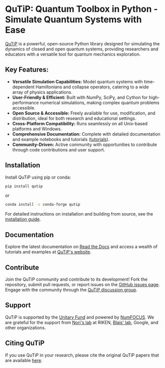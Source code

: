 # QuTiP: Quantum Toolbox in Python - Simulate Quantum Systems with Ease

[QuTiP](https://github.com/qutip/qutip) is a powerful, open-source Python library designed for simulating the dynamics of closed and open quantum systems, providing researchers and educators with a versatile tool for quantum mechanics exploration.

## Key Features:

*   **Versatile Simulation Capabilities:** Model quantum systems with time-dependent Hamiltonians and collapse operators, catering to a wide array of physics applications.
*   **User-Friendly & Efficient:** Built with NumPy, SciPy, and Cython for high-performance numerical simulations, making complex quantum problems accessible.
*   **Open Source & Accessible:** Freely available for use, modification, and distribution, ideal for both research and educational settings.
*   **Cross-Platform Compatibility:** Runs seamlessly on all Unix-based platforms and Windows.
*   **Comprehensive Documentation:** Complete with detailed documentation and example notebooks and tutorials ([tutorials](https://qutip.org/tutorials.html)).
*   **Community-Driven:** Active community with opportunities to contribute through code contributions and user support.

## Installation

Install QuTiP using pip or conda:

```bash
pip install qutip
```

or

```bash
conda install -c conda-forge qutip
```

For detailed instructions on installation and building from source, see the [installation guide](https://qutip.readthedocs.io/en/stable/installation.html).

## Documentation

Explore the latest documentation on [Read the Docs](https://qutip.readthedocs.io/en/latest/) and access a wealth of tutorials and examples at [QuTiP's website](https://qutip.org/).

## Contribute

Join the QuTiP community and contribute to its development! Fork the repository, submit pull requests, or report issues on the [GitHub issues page](https://github.com/qutip/qutip/issues).  Engage with the community through the [QuTiP discussion group](https://groups.google.com/g/qutip).

## Support

QuTiP is supported by the [Unitary Fund](https://unitary.fund) and powered by [NumFOCUS](https://numfocus.org). We are grateful for the support from [Nori's lab](https://dml.riken.jp/) at RIKEN, [Blais' lab](https://www.physique.usherbrooke.ca/blais/), Google, and other organizations.

## Citing QuTiP

If you use QuTiP in your research, please cite the original QuTiP papers that are available [here](https://dml.riken.jp/?s=QuTiP).